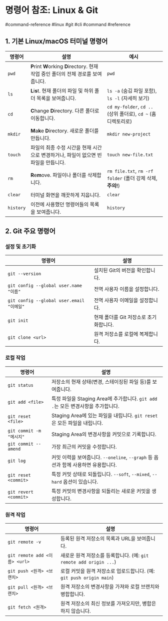 # 명령어 참조: Linux & Git

#command-reference #linux #git #cli #command #reference

## 1. 기본 Linux/macOS 터미널 명령어

| 명령어    | 설명                                                                                | 예시                                                          |
| --------- | ----------------------------------------------------------------------------------- | ------------------------------------------------------------- |
| `pwd`     | **P**rint **W**orking **D**irectory. 현재 작업 중인 폴더의 전체 경로를 보여줍니다.  | `pwd`                                                         |
| `ls`      | **L**i**s**t. 현재 폴더의 파일 및 하위 폴더 목록을 보여줍니다.                      | `ls -a` (숨김 파일 포함), `ls -l` (자세히 보기)               |
| `cd`      | **C**hange **D**irectory. 다른 폴더로 이동합니다.                                   | `cd my-folder`, `cd ..` (상위 폴더로), `cd ~` (홈 디렉토리로) |
| `mkdir`   | **M**a**k**e **D**irectory. 새로운 폴더를 만듭니다.                                 | `mkdir new-project`                                           |
| `touch`   | 파일의 최종 수정 시간을 현재 시간으로 변경하거나, 파일이 없으면 빈 파일을 만듭니다. | `touch new-file.txt`                                          |
| `rm`      | **R**e**m**ove. 파일이나 폴더를 삭제합니다.                                         | `rm file.txt`, `rm -rf folder` (폴더 강제 삭제, **주의!**)    |
| `clear`   | 터미널 화면을 깨끗하게 지웁니다.                                                    | `clear`                                                       |
| `history` | 이전에 사용했던 명령어들의 목록을 보여줍니다.                                       | `history`                                                     |

## 2. Git 주요 명령어

### 설정 및 초기화

| 명령어                                    | 설명                                   |
| ----------------------------------------- | -------------------------------------- |
| `git --version`                           | 설치된 Git의 버전을 확인합니다.        |
| `git config --global user.name "이름"`    | 전역 사용자 이름을 설정합니다.         |
| `git config --global user.email "이메일"` | 전역 사용자 이메일을 설정합니다.       |
| `git init`                                | 현재 폴더를 Git 저장소로 초기화합니다. |
| `git clone <url>`                         | 원격 저장소를 로컬에 복제합니다.       |

### 로컬 작업

| 명령어                   | 설명                                                                               |
| ------------------------ | ---------------------------------------------------------------------------------- |
| `git status`             | 저장소의 현재 상태(변경, 스테이징된 파일 등)를 보여줍니다.                         |
| `git add <file>`         | 특정 파일을 Staging Area에 추가합니다. `git add .`는 모든 변경사항을 추가합니다.   |
| `git reset <file>`       | Staging Area에 있는 파일을 내립니다. `git reset`은 모든 파일을 내립니다.           |
| `git commit -m "메시지"` | Staging Area의 변경사항을 커밋으로 기록합니다.                                     |
| `git commit --amend`     | 가장 최근의 커밋을 수정합니다.                                                     |
| `git log`                | 커밋 이력을 보여줍니다. `--oneline`, `--graph` 등 옵션과 함께 사용하면 유용합니다. |
| `git reset <commit>`     | 특정 커밋 상태로 되돌립니다. `--soft`, `--mixed`, `--hard` 옵션이 있습니다.        |
| `git revert <commit>`    | 특정 커밋의 변경사항을 되돌리는 새로운 커밋을 생성합니다.                          |

### 원격 작업

| 명령어                        | 설명                                                                 |
| ----------------------------- | -------------------------------------------------------------------- |
| `git remote -v`               | 등록된 원격 저장소의 목록과 URL을 보여줍니다.                        |
| `git remote add <이름> <url>` | 새로운 원격 저장소를 등록합니다. (예: `git remote add origin ...`)   |
| `git push <원격> <브랜치>`    | 로컬 커밋을 원격 저장소로 업로드합니다. (예: `git push origin main`) |
| `git pull <원격> <브랜치>`    | 원격 저장소의 변경사항을 가져와 로컬 브랜치와 병합합니다.            |
| `git fetch <원격>`            | 원격 저장소의 최신 정보를 가져오지만, 병합은 하지 않습니다.          |
